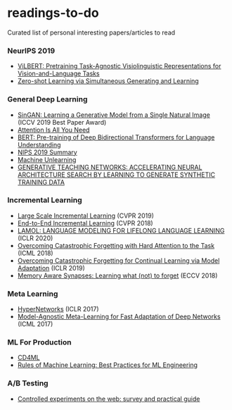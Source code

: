 # readings-to-do
 Curated list of personal interesting papers/articles to read
 
 
### NeurIPS 2019
- [ViLBERT: Pretraining Task-Agnostic Visiolinguistic
Representations for Vision-and-Language Tasks](https://papers.nips.cc/paper/8297-vilbert-pretraining-task-agnostic-visiolinguistic-representations-for-vision-and-language-tasks.pdf)
- [Zero-shot Learning via Simultaneous Generating and
Learning](https://papers.nips.cc/paper/8300-zero-shot-learning-via-simultaneous-generating-and-learning.pdf)
 
 
 
 
### General Deep Learning
- [SinGAN: Learning a Generative Model from a Single Natural Image](https://arxiv.org/abs/1905.01164) (ICCV 2019 Best Paper Award)
- [Attention Is All You Need](https://papers.nips.cc/paper/7181-attention-is-all-you-need.pdf)
- [BERT: Pre-training of Deep Bidirectional Transformers for Language Understanding](https://arxiv.org/abs/1810.04805)
- [NIPS 2019 Summary](https://david-abel.github.io/notes/neurips_2019.pdf)
- [Machine Unlearning](https://arxiv.org/pdf/1912.03817v1.pdf)
- [GENERATIVE TEACHING NETWORKS: ACCELERATING NEURAL ARCHITECTURE SEARCH BY LEARNING TO GENERATE SYNTHETIC TRAINING DATA](https://arxiv.org/pdf/1912.07768.pdf)

### Incremental Learning
- [Large Scale Incremental Learning](https://arxiv.org/abs/1905.13260) (CVPR 2019)
- [End-to-End Incremental Learning](https://arxiv.org/abs/1807.09536) (CVPR 2018)
- [LAMOL: LANGUAGE MODELING FOR LIFELONG LANGUAGE LEARNING](https://openreview.net/pdf?id=Skgxcn4YDS) (ICLR 2020)
- [Overcoming Catastrophic Forgetting with Hard Attention to the Task](http://proceedings.mlr.press/v80/serra18a/serra18a.pdf) (ICML 2018)
- [Overcoming Catastrophic Forgetting for Continual Learning via Model Adaptation](https://openreview.net/forum?id=ryGvcoA5YX) (ICLR 2019)
- [Memory Aware Synapses: Learning what (not) to forget](http://homes.esat.kuleuven.be/~raljundi/papers/MAS.pdf) (ECCV 2018) 

### Meta Learning
- [HyperNetworks](https://openreview.net/pdf?id=rkpACe1lx) (ICLR 2017)
- [Model-Agnostic Meta-Learning for Fast Adaptation of Deep Networks](https://arxiv.org/pdf/1703.03400.pdf) (ICML 2017)
 

### ML For Production
- [CD4ML](https://martinfowler.com/articles/cd4ml.html)
- [Rules of Machine Learning: Best Practices for ML Engineering](https://developers.google.com/machine-learning/guides/rules-of-ml)

### A/B Testing
- [Controlled experiments on the web: survey and practical guide](http://www.robotics.stanford.edu/~ronnyk/2009controlledExperimentsOnTheWebSurvey.pdf)
